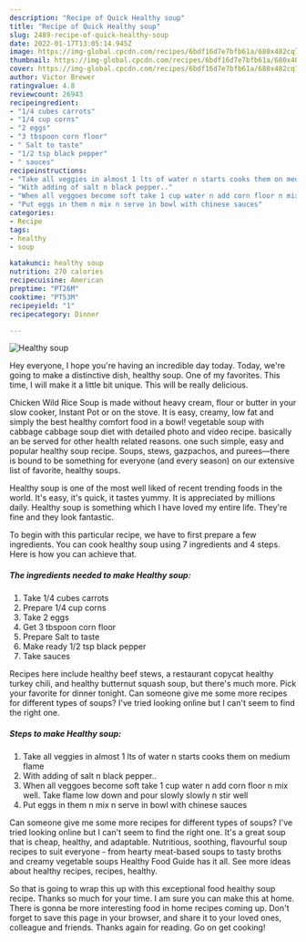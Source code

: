```yaml
---
description: "Recipe of Quick Healthy soup"
title: "Recipe of Quick Healthy soup"
slug: 2489-recipe-of-quick-healthy-soup
date: 2022-01-17T13:05:14.945Z
image: https://img-global.cpcdn.com/recipes/6bdf16d7e7bfb61a/680x482cq70/healthy-soup-recipe-main-photo.jpg
thumbnail: https://img-global.cpcdn.com/recipes/6bdf16d7e7bfb61a/680x482cq70/healthy-soup-recipe-main-photo.jpg
cover: https://img-global.cpcdn.com/recipes/6bdf16d7e7bfb61a/680x482cq70/healthy-soup-recipe-main-photo.jpg
author: Victor Brewer
ratingvalue: 4.8
reviewcount: 26943
recipeingredient:
- "1/4 cubes carrots"
- "1/4 cup corns"
- "2 eggs"
- "3 tbspoon corn floor"
- " Salt to taste"
- "1/2 tsp black pepper"
- " sauces"
recipeinstructions:
- "Take all veggies in almost 1 lts of water n starts cooks them on medium flame"
- "With adding of salt n black pepper.."
- "When all veggoes become soft take 1 cup water n add corn floor n mix well. Take flame low down and pour slowly slowly n stir well"
- "Put eggs in them n mix n serve in bowl with chinese sauces"
categories:
- Recipe
tags:
- healthy
- soup

katakunci: healthy soup 
nutrition: 270 calories
recipecuisine: American
preptime: "PT26M"
cooktime: "PT53M"
recipeyield: "1"
recipecategory: Dinner

---
```



![Healthy soup](https://img-global.cpcdn.com/recipes/6bdf16d7e7bfb61a/680x482cq70/healthy-soup-recipe-main-photo.jpg)

Hey everyone, I hope you're having an incredible day today. Today, we're going to make a distinctive dish, healthy soup. One of my favorites. This time, I will make it a little bit unique. This will be really delicious.

Chicken Wild Rice Soup is made without heavy cream, flour or butter in your slow cooker, Instant Pot or on the stove. It is easy, creamy, low fat and simply the best healthy comfort food in a bowl! vegetable soup with cabbage cabbage soup diet with detailed photo and video recipe. basically an be served for other health related reasons. one such simple, easy and popular healthy soup recipe. Soups, stews, gazpachos, and purees—there is bound to be something for everyone (and every season) on our extensive list of favorite, healthy soups.

Healthy soup is one of the most well liked of recent trending foods in the world. It's easy, it's quick, it tastes yummy. It is appreciated by millions daily. Healthy soup is something which I have loved my entire life. They're fine and they look fantastic.


To begin with this particular recipe, we have to first prepare a few ingredients. You can cook healthy soup using 7 ingredients and 4 steps. Here is how you can achieve that.

<!--inarticleads1-->

##### The ingredients needed to make Healthy soup:

1. Take 1/4 cubes carrots
1. Prepare 1/4 cup corns
1. Take 2 eggs
1. Get 3 tbspoon corn floor
1. Prepare  Salt to taste
1. Make ready 1/2 tsp black pepper
1. Take  sauces


Recipes here include healthy beef stews, a restaurant copycat healthy turkey chili, and healthy butternut squash soup, but there&#39;s much more. Pick your favorite for dinner tonight. Can someone give me some more recipes for different types of soups? I&#39;ve tried looking online but I can&#39;t seem to find the right one. 

<!--inarticleads2-->

##### Steps to make Healthy soup:

1. Take all veggies in almost 1 lts of water n starts cooks them on medium flame
1. With adding of salt n black pepper..
1. When all veggoes become soft take 1 cup water n add corn floor n mix well. Take flame low down and pour slowly slowly n stir well
1. Put eggs in them n mix n serve in bowl with chinese sauces


Can someone give me some more recipes for different types of soups? I&#39;ve tried looking online but I can&#39;t seem to find the right one. It&#39;s a great soup that is cheap, healthy, and adaptable. Nutritious, soothing, flavourful soup recipes to suit everyone - from hearty meat-based soups to tasty broths and creamy vegetable soups Healthy Food Guide has it all. See more ideas about healthy recipes, recipes, healthy. 

So that is going to wrap this up with this exceptional food healthy soup recipe. Thanks so much for your time. I am sure you can make this at home. There is gonna be more interesting food in home recipes coming up. Don't forget to save this page in your browser, and share it to your loved ones, colleague and friends. Thanks again for reading. Go on get cooking!
